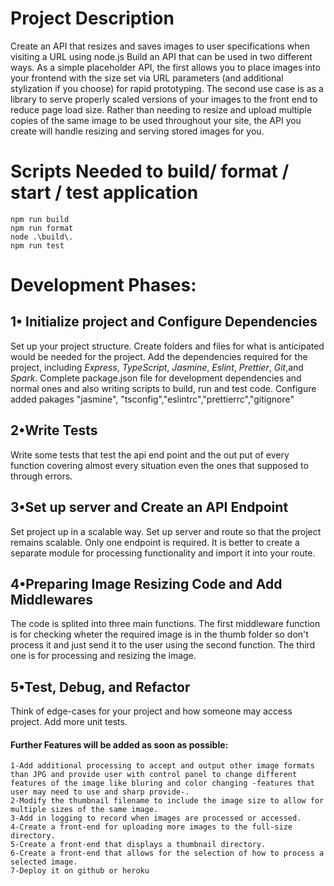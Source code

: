 # Project Description
Create an API that resizes and saves images to user specifications when visiting a URL using node.js
Build an API that can be used in two different ways. 
As a simple placeholder API, the first allows you to place images into your frontend with the size set via URL parameters (and additional stylization if you choose) 
for rapid prototyping. 
The second use case is as a library to serve properly scaled versions of your images to the front end to reduce page load size. 
Rather than needing to resize and upload multiple copies of the same image to be used throughout your site, the API you create will handle resizing 
and serving stored images for you.

# Scripts Needed to build/ format / start / test application
	npm run build
	npm run format
	node .\build\.
	npm run test

# Development Phases:
## 1• Initialize project and Configure Dependencies ##
Set up your project structure. Create folders and files for what is anticipated would be needed for the project.
Add the dependencies required for the project, including *Express*, *TypeScript*, *Jasmine*, *Eslint*, *Prettier*, *Git*,and *Spark*.
Complete package.json file for development dependencies and normal ones and also writing scripts to build, run and test code.
Configure added pakages "jasmine", "tsconfig","eslintrc","prettierrc","gitignore"

## 2•Write Tests ##
Write some tests that test the api end point and the out put of every function covering almost every situation even the ones that supposed to through errors.

## 3•Set up server and Create an API Endpoint ##
Set project up in a scalable way. 
Set up server and route so that the project remains scalable. Only one endpoint is required. It is better to create a separate module for processing functionality and import it into your route.

## 4•Preparing Image Resizing Code and Add Middlewares ##
The code is splited into three main functions. The first middleware function is for checking wheter the required image is in the thumb folder so don't process it and just send it to the user using the second function. The third one is for processing and resizing the image.


## 5•Test, Debug, and Refactor ##
Think of edge-cases for your project and how someone may access project.
Add more unit tests.



#### Further Features will be added as soon as possible:
	1-Add additional processing to accept and output other image formats than JPG and provide user with control panel to change different features of the image like bluring and color changing -features that user may need to use and sharp provide-.
	2-Modify the thumbnail filename to include the image size to allow for multiple sizes of the same image.
	3-Add in logging to record when images are processed or accessed.
	4-Create a front-end for uploading more images to the full-size directory.
	5-Create a front-end that displays a thumbnail directory.
	6-Create a front-end that allows for the selection of how to process a selected image.
	7-Deploy it on github or heroku
